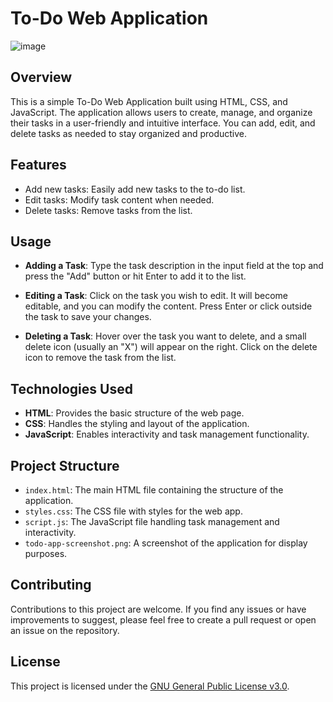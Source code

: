 # To-Do Web Application 

![image](https://github.com/GauriPatil96k/LGMVIP-Web-Task_1-To-Do_list/assets/115544534/9ad4e54b-31b5-4ca2-9f68-13daae5552be)


## Overview

This is a simple To-Do Web Application built using HTML, CSS, and JavaScript. The application allows users to create, manage, and organize their tasks in a user-friendly and intuitive interface. You can add, edit, and delete tasks as needed to stay organized and productive.

## Features

- Add new tasks: Easily add new tasks to the to-do list.
- Edit tasks: Modify task content when needed.
- Delete tasks: Remove tasks from the list.

## Usage

- **Adding a Task**: Type the task description in the input field at the top and press the "Add" button or hit Enter to add it to the list.

- **Editing a Task**: Click on the task you wish to edit. It will become editable, and you can modify the content. Press Enter or click outside the task to save your changes.

- **Deleting a Task**: Hover over the task you want to delete, and a small delete icon (usually an "X") will appear on the right. Click on the delete icon to remove the task from the list.

## Technologies Used

- **HTML**: Provides the basic structure of the web page.
- **CSS**: Handles the styling and layout of the application.
- **JavaScript**: Enables interactivity and task management functionality.

## Project Structure

- `index.html`: The main HTML file containing the structure of the application.
- `styles.css`: The CSS file with styles for the web app.
- `script.js`: The JavaScript file handling task management and interactivity.
- `todo-app-screenshot.png`: A screenshot of the application for display purposes.

## Contributing

Contributions to this project are welcome. If you find any issues or have improvements to suggest, please feel free to create a pull request or open an issue on the repository.

## License

This project is licensed under the [GNU General Public License v3.0](LICENSE).
